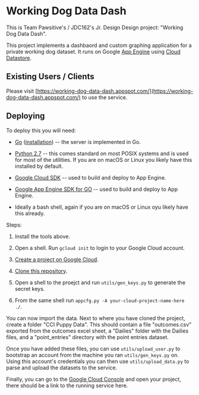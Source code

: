 # Working Dog Data Dash

This is Team Pawsitive's / JDC162's Jr. Design Design project:
 "Working Dog Data Dash". 

This project implements a dashbaord and custom graphing application for a
 private working dog dataset. It runs on Google 
 [App Engine](https://cloud.google.com/appengine/) using 
 [Cloud Datastore](https://cloud.google.com/datastore/).

## Existing Users / Clients

Please visit [https://working-dog-data-dash.appspot.com/](https://working-dog-data-dash.appspot.com/) to use the service.

## Deploying

To deploy this you will need:

- [Go](https://golang.org/) ([installation](https://golang.org/doc/install)) --
the server is implemented in Go.

- [Python 2.7](https://www.python.org/downloads/) -- this comes standard on most
POSIX systems and is used for most of the utilities. If you are on macOS or
Linux you likely have this installed by default.

- [Google Cloud SDK](https://cloud.google.com/sdk/) -- used to build and deploy
 to App Engine.

- [Google App Engine SDK for GO](https://cloud.google.com/appengine/docs/standard/go/download)
 -- used to build and deploy to App Engine.

- Ideally a bash shell, again if you are on macOS or Linux oyu likely have this
 already.

Steps: 

1) Install the tools above.

2) Open a shell. Run `gcloud init` to login to your Google Cloud account.

3) [Create a project on Google Cloud](https://cloud.google.com/appengine/docs/standard/go/quickstart).

4) [Clone this repository](https://help.github.com/articles/cloning-a-repository/).

5) Open a shell to the proejct and run `utils/gen_keys.py`
 to generate the secret keys.

6) From the same shell run `appcfg.py -A your-cloud-project-name-here ./`.

You can now import the data. 
Next to where you have cloned the project, create a folder "CCI Puppy Data".
This should contain a file "outcomes.csv" exported from the outcomes excel sheet, a "Dailies" folder with the Dailies files, and a "point_entries" directory with the point entries dataset.  

Once you have added these files, you can use `utils/upload_user.py` to bootstrap
an account from the machine you ran `utils/gen_keys.py` on. Using this account's credentials you can then use `utils/upload_data.py` to parse and upload the datasets to the service.

Finally, you can go to the [Google Cloud Console](https://console.cloud.google.com/) and open your project, there should be a
 link to the running service here.


